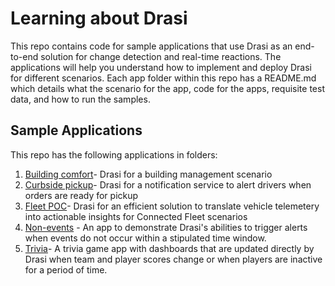 # Learning about Drasi
This repo contains code for sample applications that use Drasi as an end-to-end solution for change detection and real-time reactions. The applications will help you understand how to implement and deploy Drasi for different scenarios. Each app folder  within this repo has a README.md which details what the scenario for the app, code for the apps, requisite test data, and how to run the samples.

## Sample Applications
This repo has the following applications in folders:
1. [Building comfort](apps/building-comfort)- Drasi for a building management scenario
2. [Curbside pickup](apps/curbside-pickup)- Drasi for a notification service to alert drivers when orders are ready for pickup
3. [Fleet POC](https://github.com/drasi-project/learning/tree/main/apps/fleet-poc)- Drasi for an efficient solution to translate vehicle telemetery into actionable insights for Connected Fleet scenarios
5. [Non-events](https://github.com/drasi-project/learning/tree/main/apps/non-events) - An app to demonstrate Drasi's abilities to trigger alerts when events do not occur within a stipulated time window.
6. [Trivia](https://github.com/drasi-project/learning/tree/main/apps/trivia)- A trivia game app with dashboards that are updated directly by Drasi when team and player scores change or when players are inactive for a period of time.
